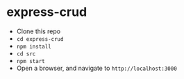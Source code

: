 # express-crud

* Clone this repo
* `cd express-crud`
* `npm install`
* `cd src`
* `npm start`
* Open a browser, and navigate to `http://localhost:3000`